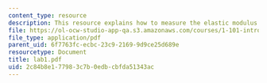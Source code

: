 ```yaml
---
content_type: resource
description: This resource explains how to measure the elastic modulus of steel.
file: https://ol-ocw-studio-app-qa.s3.amazonaws.com/courses/1-101-introduction-to-civil-and-environmental-engineering-design-i-fall-2005/2c84b8e177983c7b0edbcbfda51343ac_lab1.pdf
file_type: application/pdf
parent_uid: 6f7763fc-ecbc-23c9-2169-9d9ce25d689e
resourcetype: Document
title: lab1.pdf
uid: 2c84b8e1-7798-3c7b-0edb-cbfda51343ac
---
```

